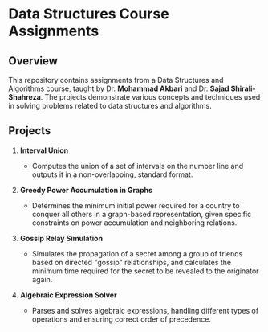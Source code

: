 # Data Structures Course Assignments

## Overview

This repository contains assignments from a Data Structures and Algorithms course, taught by Dr. **Mohammad Akbari** and Dr. **Sajad Shirali-Shahreza**. The projects demonstrate various concepts and techniques used in solving problems related to data structures and algorithms.

## Projects

1. **Interval Union**
   - Computes the union of a set of intervals on the number line and outputs it in a non-overlapping, standard format.

2. **Greedy Power Accumulation in Graphs**
   - Determines the minimum initial power required for a country to conquer all others in a graph-based representation, given specific constraints on power accumulation and neighboring relations.

3. **Gossip Relay Simulation**
   - Simulates the propagation of a secret among a group of friends based on directed "gossip" relationships, and calculates the minimum time required for the secret to be revealed to the originator again.

4. **Algebraic Expression Solver**
   - Parses and solves algebraic expressions, handling different types of operations and ensuring correct order of precedence.
